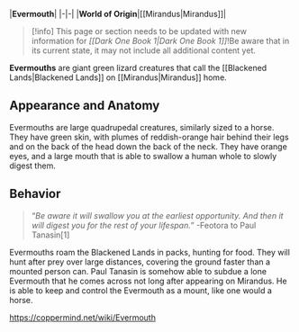 |**Evermouth**|
|-|-|
|**World of Origin**|[[Mirandus\|Mirandus]]|

> [!info] This page or section needs to be updated with new information for *[[Dark One Book 1\|Dark One Book 1]]*!Be aware that in its current state, it may not include all additional content yet.

**Evermouths** are giant green lizard creatures that call the [[Blackened Lands\|Blackened Lands]] on [[Mirandus\|Mirandus]] home.

## Appearance and Anatomy
Evermouths are large quadrupedal creatures, similarly sized to a horse. They have green skin, with plumes of reddish-orange hair behind their legs and on the back of the head down the back of the neck. They have orange eyes, and a large mouth that is able to swallow a human whole to slowly digest them.

## Behavior
>“*Be aware it will swallow you at the earliest opportunity. And then it will digest you for the rest of your lifespan.*”
\-Feotora to Paul Tanasin[1]


Evermouths roam the Blackened Lands in packs, hunting for food. They will hunt after prey over large distances, covering the ground faster than a mounted person can.
Paul Tanasin is somehow able to subdue a lone Evermouth that he comes across not long after appearing on Mirandus. He is able to keep and control the Evermouth as a mount, like one would a horse.



https://coppermind.net/wiki/Evermouth
